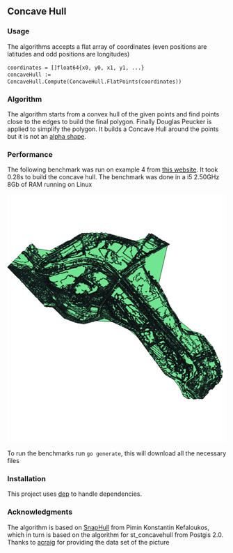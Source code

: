 ## Concave Hull

### Usage

The algorithms accepts a flat array of coordinates (even positions are latitudes and odd positions are longitudes)

    coordinates = []float64{x0, y0, x1, y1, ...}
    concaveHull := ConcaveHull.Compute(ConcaveHull.FlatPoints(coordinates))

### Algorithm

The algorithm starts from a convex hull of the given points and find points close to the edges to build the final polygon. Finally Douglas Peucker is applied to simplify the polygon.
It builds a Concave Hull around the points but it is not an [alpha shape](https://en.wikipedia.org/wiki/Alpha_shape).




### Performance

The following benchmark was run on example 4 from [this website](https://www.codeproject.com/Articles/1201438/The-Concave-Hull-of-a-Set-of-Points). It took 0.28s to build the concave hull. The benchmark was done in a i5 2.50GHz 8Gb of RAM running on Linux

![Concave hull of a network](./example.png?raw=true "Concave Hull")

To run the benchmarks run `go generate`, this will download all the necessary files

### Installation

This project uses [dep](https://github.com/golang/dep) to handle dependencies.


### Acknowledgments

The algorithm is based on [SnapHull](https://github.com/skipperkongen/jts-algorithm-pack/blob/master/src/org/geodelivery/jap/concavehull/SnapHull.java) from Pimin Konstantin Kefaloukos, which in turn is based on the algorithm for st_concavehull from Postgis 2.0.
Thanks to [acraig](https://github.com/acraig5075) for providing the data set of the picture
